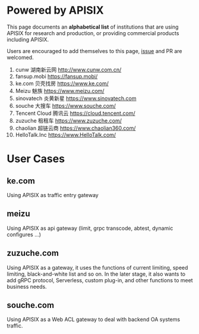 # Powered by APISIX

This page documents an **alphabetical list** of institutions that are using APISIX for research and production,
or providing commercial products including APISIX.

Users are encouraged to add themselves to this page, [issue](https://github.com/iresty/apisix/issues/487) and PR are welcomed.

1. cunw 湖南新云网 http://www.cunw.com.cn/
1. fansup.mobi https://fansup.mobi/
1. ke.com 贝壳找房 https://www.ke.com/
1. Meizu 魅族 https://www.meizu.com/
1. sinovatech 炎黄新星 https://www.sinovatech.com
1. souche 大搜车 https://www.souche.com/
1. Tencent Cloud 腾讯云 https://cloud.tencent.com/
1. zuzuche 租租车 https://www.zuzuche.com/
1. chaolian 超链云商 https://www.chaolian360.com/
1. HelloTalk.Inc https://www.HelloTalk.com/


# User Cases

## ke.com
Using APISIX as traffic entry gateway

## meizu
Using APISIX as api gateway (limit, grpc transcode, abtest, dynamic configures ...)

## zuzuche.com
Using APISIX as a gateway, it uses the functions of current limiting, speed limiting, black-and-white list and so on. In the later stage, it also wants to add gRPC protocol, Serverless, custom plug-in, and other functions to meet business needs.

## souche.com
Using APISIX as a Web ACL gateway to deal with backend OA systems traffic.
